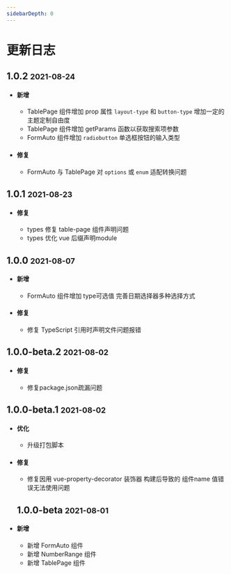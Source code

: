 ```yaml
---
sidebarDepth: 0
---
```


# 更新日志

## 1.0.2 <small>2021-08-24</small>
- #### 新增
	- TablePage 组件增加 prop 属性 `layout-type` 和 `button-type` 增加一定的主题定制自由度
	- TablePage 组件增加 getParams 函数以获取搜索项参数
	- FormAuto 组件增加 `radiobutton` 单选框按钮的输入类型

- #### 修复
	- FormAuto 与 TablePage 对 `options` 或 `enum` 适配转换问题

## 1.0.1 <small>2021-08-23</small>
- #### 修复
	- types 修复 table-page 组件声明问题
	- types 优化 vue 后缀声明module

## 1.0.0 <small>2021-08-07</small>
- #### 新增
	- FormAuto 组件增加 type可选值 完善日期选择器多种选择方式
- #### 修复
	- 修复 TypeScript 引用时声明文件问题报错

## 1.0.0-beta.2 <small>2021-08-02</small>
- #### 修复
	- 修复package.json疏漏问题

## 1.0.0-beta.1 <small>2021-08-02</small>
- #### 优化
	- 升级打包脚本
- #### 修复
	- 修复因用 vue-property-decorator 装饰器 构建后导致的 组件name 值错误无法使用问题

	## 1.0.0-beta <small>2021-08-01</small>
- #### 新增
	- 新增 FormAuto 组件
	- 新增 NumberRange 组件
	- 新增 TablePage 组件